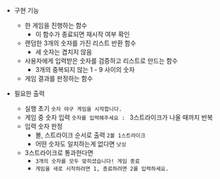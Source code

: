 - 구현 기능
  - 한 게임을 진행하는 함수
    - 이 함수가 종료되면 재시작 여부 확인
  - 랜덤한 3개의 숫자를 가진 리스트 반환 함수
    - 세 숫자는 겹치지 않음
  - 사용자에게 입력받은 숫자를 검증하고 리스트로 만드는 함수
    - 3개의 중복되지 않는 1 - 9 사이의 숫자
  - 게임 결과를 판정하는 함수

- 필요한 출력
  - 실행 초기 `숫자 야구 게임을 시작합니다.`
  - 게임 중 숫자 입력 `숫자를 입력해주세요 : `
    3스트라이크가 나올 때까지 반복
  - 입력 숫자 판정
    - 볼, 스트라이크 순서로 출력 `2볼 1스트라이크`
    - 어떤 숫자도 일치하는게 없다면 `낫싱`
  - 3스트라이크로 통과한다면
    - `3개의 숫자를 모두 맞히셨습니다! 게임 종료`
    - `게임을 새로 시작하려면 1, 종료하려면 2를 입력하세요.`
